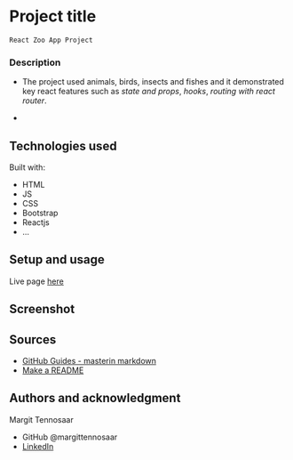 <!-- # React + Vite

This template provides a minimal setup to get React working in Vite with HMR and some ESLint rules.

Currently, two official plugins are available:

- [@vitejs/plugin-react](https://github.com/vitejs/vite-plugin-react/blob/main/packages/plugin-react/README.md) uses [Babel](https://babeljs.io/) for Fast Refresh
- [@vitejs/plugin-react-swc](https://github.com/vitejs/vite-plugin-react-swc) uses [SWC](https://swc.rs/) for Fast Refresh -->
# Project title

```
React Zoo App Project

```

### Description ###

- The project used animals, birds, insects and fishes and it demonstrated key react features such as *state and props*, *hooks*, *routing with react router*.

- 

## Technologies used

Built with: 

- HTML
- JS
- CSS
- Bootstrap
- Reactjs 
- ...

## Setup and usage

Live page [here](https://github.com/margittennosaar/markdown_study_materials)

## Screenshot


## Sources 

- [GitHub Guides - masterin markdown](https://guides.github.com/features/mastering-markdown/)
- [Make a README](https://www.makeareadme.com/)

## Authors and acknowledgment

Margit Tennosaar
- GitHub @margittennosaar
- [LinkedIn](https://www.linkedin.com/in/margittennosaar/)
